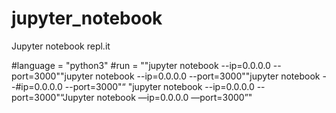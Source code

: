# jupyter_notebook
Jupyter notebook repl.it

#language = "python3"
#run = "\"jupyter notebook --ip=0.0.0.0 --port=3000\"\"jupyter notebook --ip=0.0.0.0 --port=3000\"\"jupyter notebook --#ip=0.0.0.0 --port=3000\"“ \"jupyter notebook --ip=0.0.0.0 --port=3000\"“Jupyter notebook —ip=0.0.0.0 —port=3000”"
